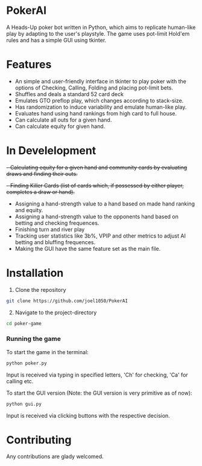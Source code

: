 # PokerAI

A Heads-Up poker bot written in Python, which aims to replicate human-like play by adapting to the user's playstyle. The game uses pot-limit Hold'em rules and has a simple GUI using tkinter. 

# Features
 - An simple and user-friendly interface in tkinter to play poker with the options of Checking, Calling, Folding and placing pot-limit bets.
 - Shuffles and deals a standard 52 card deck
 - Emulates GTO preflop play, which changes according to stack-size.
 - Has randomization to induce variability and emulate human-like play.
 - Evaluates hand using hand rankings from high card to full house.
 - Can calculate all outs for a given hand.
 - Can calculate equity for given hand. 

# In Develelopment
 ~~- Calculating equity for a given hand and community cards by evaluating draws and finding their outs.~~
 
 ~~- Finding Killer Cards (list of cards which, if possessed by either player, completes a draw or hand).~~
 - Assigning a hand-strength value to a hand based on made hand ranking and equity.
 - Assigning a hand-strength value to the opponents hand based on betting and checking frequences.
 - Finishing turn and river play
 - Tracking user statistics like 3b%, VPIP and other metrics to adjust AI betting and bluffing frequences.
 - Making the GUI have the same feature set as the main file.

# Installation

1. Clone the repository
```bash 
git clone https://github.com/joel1050/PokerAI
```

2. Navigate to the project-directory
```bash 
cd poker-game
```
### Running the game 

To start the game in the terminal:
```bash
python poker.py
```
Input is received via typing in specified letters, 'Ch' for checking, 'Ca' for calling etc.

To start the GUI version (Note: the GUI version is very primitive as of now):
```bash
python gui.py
```
Input is received via clicking buttons with the respective decision.

# Contributing

Any contributions are glady welcomed.
